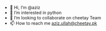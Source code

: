 - 👋 Hi, I’m @aziz
- 👀 I’m interested in python
- 💞️ I’m looking to collaborate on cheetay Team
- 📫 How to reach me aziz.ullah@cheetay.pk

<!---
azizcheetay/azizcheetay is a ✨ special ✨ repository because its `README.md` (this file) appears on your GitHub profile.
You can click the Preview link to take a look at your changes.
--->
